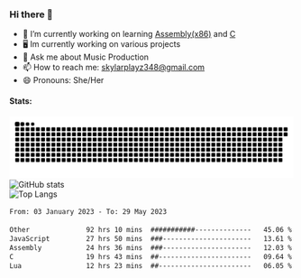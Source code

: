 ### Hi there 👋

- 🔭 I’m currently working on learning [Assembly(x86)](https://github.com/SkylarPlayz348/Assembly-Coding) and [C](https://github.com/SkylarPlayz348/C-Coding)
- 🖥 Im currently working on various projects
- 💬 Ask me about Music Production
- 📫 How to reach me: skylarplayz348@gmail.com
- 😄 Pronouns: She/Her

#### Stats:
![Snake](https://raw.githubusercontent.com/Skylarplayz348/Skylarplayz348/snake/github-contribution-grid-snake-dark.svg)
<br>
![GitHub stats](https://github-readme-stats.vercel.app/api?username=skylarplayz348&count_private=true&show_icons=true&theme=omni)
<br>
![Top Langs](https://github-readme-stats.vercel.app/api/top-langs/?username=skylarplayz348&layout=compact&theme=omni)
<!--START_SECTION:waka-->

```text
From: 03 January 2023 - To: 29 May 2023

Other              92 hrs 10 mins  ###########--------------   45.06 %
JavaScript         27 hrs 50 mins  ###----------------------   13.61 %
Assembly           24 hrs 36 mins  ###----------------------   12.03 %
C                  19 hrs 43 mins  ##-----------------------   09.64 %
Lua                12 hrs 23 mins  ##-----------------------   06.05 %
```

<!--END_SECTION:waka-->
